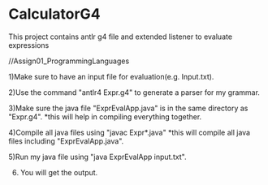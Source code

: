 # CalculatorG4
This project contains antlr g4 file and extended listener to evaluate expressions

//Assign01_ProgrammingLanguages

1)Make sure to have an input file for evaluation(e.g. Input.txt).

2)Use the command "antlr4 Expr.g4" to generate a parser for my grammar.

3)Make sure the java file "ExprEvalApp.java" is in the same directory as "Expr.g4".
*this will help in compiling everything together.

4)Compile all java files using "javac Expr*.java"
*this will compile all java files including "ExprEvalApp.java".

5)Run my java file using "java ExprEvalApp input.txt".

6) You will get the output.
